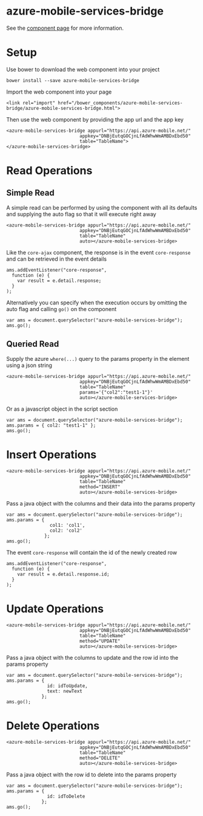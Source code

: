 azure-mobile-services-bridge
================

See the [component page](http://vipervf1.github.io/azure-mobile-services-bridge/components/azure-mobile-services-bridge/) for more information.

# Setup

Use bower to download the web component into your project

```
bower install --save azure-mobile-services-bridge
```

Import the web component into your page

```
<link rel="import" href="/bower_components/azure-mobile-services-bridge/azure-mobile-services-bridge.html">
```

Then use the web component by providing the app url and the app key

```
<azure-mobile-services-bridge appurl="https://api.azure-mobile.net/"
                           appkey="DNBjEutqGOCjnLfAdWhwWmAMBDxEbd50"
                           table="TableName">
</azure-mobile-services-bridge>
```
# Read Operations
## Simple Read
A simple read can be performed by using the component with all its defaults and supplying the auto flag so that it will execute right away

```
<azure-mobile-services-bridge appurl="https://api.azure-mobile.net/"
                           appkey="DNBjEutqGOCjnLfAdWhwWmAMBDxEbd50"
                           table="TableName"
                           auto></azure-mobile-services-bridge>
```

Like the ```core-ajax``` component, the response is in the event ```core-response``` and can be retrieved in the event details

```
ams.addEventListener("core-response",
  function (e) {
    var result = e.detail.response;
  }
);
```

Alternatively you can specify when the execution occurs by omitting the auto flag and calling ```go()``` on the component

```
var ams = document.querySelector("azure-mobile-services-bridge");
ams.go();
```

## Queried Read

Supply the azure ```where(...)``` query to the params property in the element using a json string

```
<azure-mobile-services-bridge appurl="https://api.azure-mobile.net/"
                           appkey="DNBjEutqGOCjnLfAdWhwWmAMBDxEbd50"
                           table="TableName"
                           params='{"col2":"test1-1"}'
                           auto></azure-mobile-services-bridge>
```

Or as a javascript object in the script section

```
var ams = document.querySelector("azure-mobile-services-bridge");
ams.params = { col2: "test1-1" };
ams.go();
```

# Insert Operations
```
<azure-mobile-services-bridge appurl="https://api.azure-mobile.net/"
                           appkey="DNBjEutqGOCjnLfAdWhwWmAMBDxEbd50"
                           table="TableName"
                           method="INSERT"
                           auto></azure-mobile-services-bridge>
```

Pass a java object with the columns and their data into the params property
```
var ams = document.querySelector("azure-mobile-services-bridge");
ams.params = { 
                col1: 'col1', 
                col2: 'col2' 
              };
ams.go();
```

The event ```core-response``` will contain the id of the newly created row
```
ams.addEventListener("core-response",
  function (e) {
    var result = e.detail.response.id;
  }
);
```

# Update Operations
```
<azure-mobile-services-bridge appurl="https://api.azure-mobile.net/"
                           appkey="DNBjEutqGOCjnLfAdWhwWmAMBDxEbd50"
                           table="TableName"
                           method="UPDATE"
                           auto></azure-mobile-services-bridge>
```

Pass a java object with the columns to update and the row id into the params property
```
var ams = document.querySelector("azure-mobile-services-bridge");
ams.params = {
               id: idToUpdate,
               text: newText
             };
ams.go();
```

# Delete Operations
```
<azure-mobile-services-bridge appurl="https://api.azure-mobile.net/"
                           appkey="DNBjEutqGOCjnLfAdWhwWmAMBDxEbd50"
                           table="TableName"
                           method="DELETE"
                           auto></azure-mobile-services-bridge>
```

Pass a java object with the row id to delete into the params property
```
var ams = document.querySelector("azure-mobile-services-bridge");
ams.params = {
               id: idToDelete
             };
ams.go();
```
